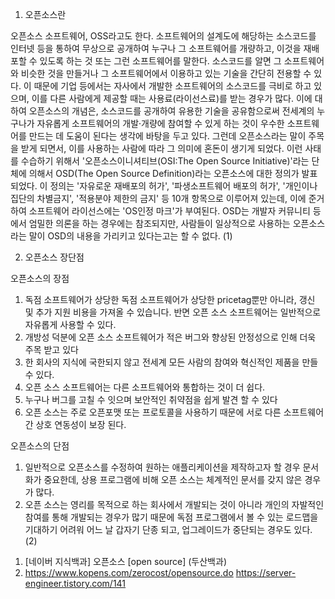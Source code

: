 1. 오픈소스란 

오픈소스 소프트웨어, OSS라고도 한다. 소프트웨어의 설계도에 해당하는 소스코드를 인터넷 등을 통하여 무상으로 공개하여 누구나 그 소프트웨어를 개량하고, 이것을 재배포할 수 있도록 하는 것 또는 그런 소프트웨어를 말한다. 
소스코드를 알면 그 소프트웨어와 비슷한 것을 만들거나 그 소프트웨어에서 이용하고 있는 기술을 간단히 전용할 수 있다. 이 때문에 기업 등에서는 자사에서 개발한 소프트웨어의 소스코드를 극비로 하고 있으며, 이를 다른 사람에게 제공할 때는 사용료(라이선스료)를 받는 경우가 많다.
이에 대하여 오픈소스의 개념은, 소스코드를 공개하여 유용한 기술을 공유함으로써 전세계의 누구나가 자유롭게 소프트웨어의 개발·개량에 참여할 수 있게 하는 것이 우수한 소프트웨어를 만드는 데 도움이 된다는 생각에 바탕을 두고 있다.
그런데 오픈소스라는 말이 주목을 받게 되면서, 이를 사용하는 사람에 따라 그 의미에 혼돈이 생기게 되었다. 이런 사태를 수습하기 위해서 '오픈소스이니셔티브(OSI:The Open Source Initiative)'라는 단체에 의해서 OSD(The Open Source Definition)라는 오픈소스에 대한 정의가 발표되었다. 
이 정의는 '자유로운 재배포의 허가', '파생소프트웨어 배포의 허가', '개인이나 집단의 차별금지', '적용분야 제한의 금지' 등 10개 항목으로 이루어져 있는데, 이에 준거하여 소프트웨어 라이선스에는 'OS인정 마크'가 부여된다. 
OSD는 개발자 커뮤니티 등에서 엄밀한 의론을 하는 경우에는 참조되지만, 사람들이 일상적으로 사용하는 오픈소스라는 말이 OSD의 내용을 가리키고 있다는고는 할 수 없다. (1)

2. 오픈소스 장단점

오픈소스의 장점
1. 독점 소프트웨어가 상당한 독점 소프트웨어가 상당한 pricetag뿐만 아니라, 갱신 및 추가 지원 비용을 가져올 수 있습니다. 반면 오픈 소스 소프트웨어는 일반적으로 자유롭게 사용할 수 있다.
2. 개방성 덕분에 오픈 소스 소프트웨어가 적은 버그와 향상된 안정성으로 인해 더욱 주목 받고 있다
3. 한 회사의 지식에 국한되지 않고 전세계 모든 사람의 참여와 혁신적인 제품을 만들 수 있다.
4. 오픈 소스 소프트웨어는 다른 소프트웨어와 통합하는 것이 더 쉽다. 
5. 누구나 버그를 고칠 수 잇으며 보안적인 취약점을 쉽게 발견 할 수 있다
6. 오픈 소스는 주로 오픈포맷 또는 프로토콜을 사용하기 때문에 서로 다른 소프트웨어간 상호 연동성이 보장 된다.

오픈소스의 단점
1. 일반적으로 오픈소스를 수정하여 원하는 애플리케이션을 제작하고자 할 경우 문서화가 중요한데, 상용 프로그램에 비해 오픈 소스는 체계적인 문서를 갖지 않은 경우가 많다.
2. 오픈 소스는 영리를 목적으로 하는 회사에서 개발되는 것이 아니라 개인의 자발적인 참여를 통해 개발되는 경우가 많기 때문에 독점 프로그램에서 볼 수 있는 로드맵을 기대하기 어려워 어느 날 갑자기 단종 되고, 업그레이드가 중단되는 경우도 있다. (2)

1) [네이버 지식백과] 오픈소스 [open source] (두산백과)
2) https://www.kopens.com/zerocost/opensource.do https://server-engineer.tistory.com/141
